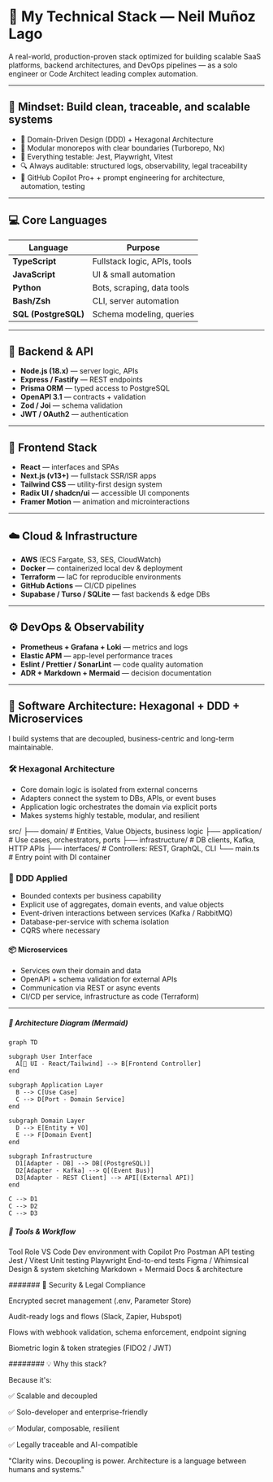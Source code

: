 # 🧱 My Technical Stack — Neil Muñoz Lago

A real-world, production-proven stack optimized for building scalable SaaS platforms, backend architectures, and DevOps pipelines — as a solo engineer or Code Architect leading complex automation.

---

## 🧠 Mindset: Build clean, traceable, and scalable systems

- 📐 Domain-Driven Design (DDD) + Hexagonal Architecture
- 🧩 Modular monorepos with clear boundaries (Turborepo, Nx)
- 🧪 Everything testable: Jest, Playwright, Vitest
- 🔍 Always auditable: structured logs, observability, legal traceability
- 🤖 GitHub Copilot Pro+ + prompt engineering for architecture, automation, testing

---

## 💻 Core Languages

| Language     | Purpose                      |
|--------------|------------------------------|
| **TypeScript** | Fullstack logic, APIs, tools |
| **JavaScript** | UI & small automation        |
| **Python**     | Bots, scraping, data tools   |
| **Bash/Zsh**   | CLI, server automation       |
| **SQL (PostgreSQL)** | Schema modeling, queries |

---

## 🧱 Backend & API

- **Node.js (18.x)** — server logic, APIs
- **Express / Fastify** — REST endpoints
- **Prisma ORM** — typed access to PostgreSQL
- **OpenAPI 3.1** — contracts + validation
- **Zod / Joi** — schema validation
- **JWT / OAuth2** — authentication

---

## 🎨 Frontend Stack

- **React** — interfaces and SPAs
- **Next.js (v13+)** — fullstack SSR/ISR apps
- **Tailwind CSS** — utility-first design system
- **Radix UI / shadcn/ui** — accessible UI components
- **Framer Motion** — animation and microinteractions

---

## ☁️ Cloud & Infrastructure

- **AWS** (ECS Fargate, S3, SES, CloudWatch)
- **Docker** — containerized local dev & deployment
- **Terraform** — IaC for reproducible environments
- **GitHub Actions** — CI/CD pipelines
- **Supabase / Turso / SQLite** — fast backends & edge DBs

---

## ⚙️ DevOps & Observability

- **Prometheus + Grafana + Loki** — metrics and logs
- **Elastic APM** — app-level performance traces
- **Eslint / Prettier / SonarLint** — code quality automation
- **ADR + Markdown + Mermaid** — decision documentation

---

## 🧩 Software Architecture: Hexagonal + DDD + Microservices

I build systems that are decoupled, business-centric and long-term maintainable.

### 🛠 Hexagonal Architecture

- Core domain logic is isolated from external concerns
- Adapters connect the system to DBs, APIs, or event buses
- Application logic orchestrates the domain via explicit ports
- Makes systems highly testable, modular, and resilient

src/
├── domain/ # Entities, Value Objects, business logic
├── application/ # Use cases, orchestrators, ports
├── infrastructure/ # DB clients, Kafka, HTTP APIs
├── interfaces/ # Controllers: REST, GraphQL, CLI
└── main.ts # Entry point with DI container


### 📐 DDD Applied

- Bounded contexts per business capability
- Explicit use of aggregates, domain events, and value objects
- Event-driven interactions between services (Kafka / RabbitMQ)
- Database-per-service with schema isolation
- CQRS where necessary

#### 📦 Microservices

- Services own their domain and data
- OpenAPI + schema validation for external APIs
- Communication via REST or async events
- CI/CD per service, infrastructure as code (Terraform)

---

##### 🧠 Architecture Diagram (Mermaid)

```mermaid
graph TD

subgraph User Interface
  A[🧑 UI - React/Tailwind] --> B[Frontend Controller]
end

subgraph Application Layer
  B --> C[Use Case]
  C --> D[Port - Domain Service]
end

subgraph Domain Layer
  D --> E[Entity + VO]
  E --> F[Domain Event]
end

subgraph Infrastructure
  D1[Adapter - DB] --> DB[(PostgreSQL)]
  D2[Adapter - Kafka] --> Q[(Event Bus)]
  D3[Adapter - REST Client] --> API[(External API)]
end

C --> D1
C --> D2
C --> D3
```

##### 🧰 Tools & Workflow

Tool	Role
VS Code	Dev environment with Copilot Pro
Postman	API testing
Jest / Vitest	Unit testing
Playwright	End-to-end tests
Figma / Whimsical	Design & system sketching
Markdown + Mermaid	Docs & architecture

####### 🔐 Security & Legal Compliance

Encrypted secret management (.env, Parameter Store)

Audit-ready logs and flows (Slack, Zapier, Hubspot)

Flows with webhook validation, schema enforcement, endpoint signing

Biometric login & token strategies (FIDO2 / JWT)

######## 💡 Why this stack?

Because it's:

✅ Scalable and decoupled

✅ Solo-developer and enterprise-friendly

✅ Modular, composable, resilient

✅ Legally traceable and AI-compatible

"Clarity wins. Decoupling is power. Architecture is a language between humans and systems."

